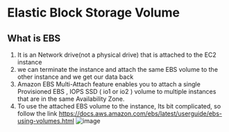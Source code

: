 # Elastic Block Storage Volume

## What is EBS 
1. It is an Network drive(not a physical drive) that is attached to the EC2 instance
2. we can terminate the instance and attach the same EBS volume to the other instance and we get our data back
3. Amazon EBS Multi-Attach feature enables you to attach a single Provisioned EBS , IOPS SSD ( io1 or io2 ) volume to multiple instances that are in the same Availability Zone.
4. To use the attached EBS volume to the instance, Its bit complicated, so follow the link https://docs.aws.amazon.com/ebs/latest/userguide/ebs-using-volumes.html
![image](https://github.com/bhargavsp/aws_solution-architect/assets/45779321/16ad9c78-341e-42a2-a825-0a38d0fe70e2)
